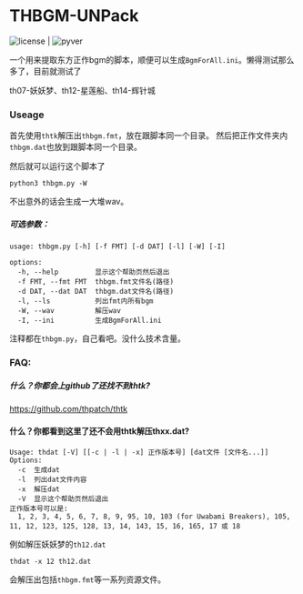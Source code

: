 # THBGM-UNPack


![license](https://img.shields.io/github/license/zjkwdy/thbgm-unpack)  |  ![pyver](https://img.shields.io/badge/python-3.7+-green)


一个用来提取东方正作bgm的脚本，顺便可以生成`BgmForAll.ini`。懒得测试那么多了，目前就测试了

th07-妖妖梦、th12-星莲船、th14-辉针城

### Useage

首先使用`thtk`解压出`thbgm.fmt`，放在跟脚本同一个目录。
然后把正作文件夹内`thbgm.dat`也放到跟脚本同一个目录。

然后就可以运行这个脚本了

```shell
python3 thbgm.py -W
```

不出意外的话会生成一大堆wav。

##### 可选参数：

```shell
usage: thbgm.py [-h] [-f FMT] [-d DAT] [-l] [-W] [-I]

options:
  -h, --help         显示这个帮助页然后退出
  -f FMT, --fmt FMT  thbgm.fmt文件名(路径)
  -d DAT, --dat DAT  thbgm.dat文件名(路径)
  -l, --ls           列出fmt内所有bgm
  -W, --wav          解压wav
  -I, --ini          生成BgmForAll.ini
```

注释都在`thbgm.py`，自己看吧。没什么技术含量。

### FAQ:

##### 什么？你都会上github了还找不到thtk?

https://github.com/thpatch/thtk

#### 什么？你都看到这里了还不会用thtk解压thxx.dat?

```shell
Usage: thdat [-V] [[-c | -l | -x] 正作版本号] [dat文件 [文件名...]]
Options:
  -c  生成dat
  -l  列出dat文件内容
  -x  解压dat
  -V  显示这个帮助页然后退出
正作版本号可以是:
  1, 2, 3, 4, 5, 6, 7, 8, 9, 95, 10, 103 (for Uwabami Breakers), 105, 11, 12, 123, 125, 128, 13, 14, 143, 15, 16, 165, 17 或 18
```

例如解压妖妖梦的`th12.dat`

```shell
thdat -x 12 th12.dat
```

会解压出包括`thbgm.fmt`等一系列资源文件。